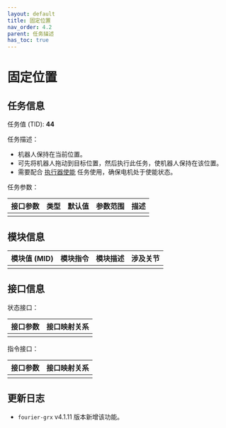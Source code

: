```yaml
---
layout: default
title: 固定位置
nav_order: 4.2
parent: 任务描述
has_toc: true
---
```


# 固定位置

## 任务信息

任务值 (TID): **44**

任务描述：

- 机器人保持在当前位置。
- 可先将机器人拖动到目标位置，然后执行此任务，使机器人保持在该位置。
- 需要配合 [执行器使能](/fourier-grx-N1/docs/tasks/servo_on) 任务使用，确保电机处于使能状态。

任务参数：

| 接口参数 | 类型 | 默认值 | 参数范围 | 描述 |
|------|----|-----|------|----|
|      |    |     |      |    |

## 模块信息

| 模块值 (MID) | 模块指令 | 模块描述 | 涉及关节 |
|-----------|------|------|------|
|           |      |      |

## 接口信息

状态接口：

| 接口参数 | 接口映射关系 |
|------|--------|
|      |        |

指令接口：

| 接口参数 | 接口映射关系 |
|------|--------|
|      |        |

## 更新日志

- `fourier-grx` v4.1.11 版本新增该功能。